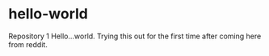 # hello-world
Repository 1
Hello...world. Trying this out for the first time after coming here from reddit.
